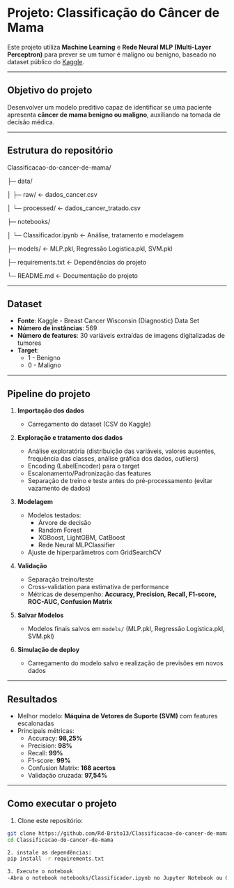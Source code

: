 
# Projeto: Classificação do Câncer de Mama

Este projeto utiliza **Machine Learning** e **Rede Neural MLP (Multi-Layer Perceptron)** para prever se um tumor é maligno ou benigno, baseado no dataset público do [Kaggle](https://www.kaggle.com/datasets/uciml/breast-cancer-wisconsin-data).

---

## Objetivo do projeto

Desenvolver um modelo preditivo capaz de identificar se uma paciente apresenta **câncer de mama benigno ou maligno**, auxiliando na tomada de decisão médica.

---

## Estrutura do repositório

Classificacao-do-cancer-de-mama/

├─ data/

│ ├─ raw/ <- dados_cancer.csv

│ └─ processed/ <- dados_cancer_tratado.csv

├─ notebooks/

│ └─ Classificador.ipynb <- Análise, tratamento e modelagem

├─ models/ <- MLP.pkl, Regressão Logistica.pkl, SVM.pkl

├─ requirements.txt <- Dependências do projeto

└─ README.md <- Documentação do projeto

---

## Dataset

- **Fonte**: Kaggle - Breast Cancer Wisconsin (Diagnostic) Data Set  
- **Número de instâncias**: 569  
- **Número de features**: 30 variáveis extraídas de imagens digitalizadas de tumores  
- **Target**:
  - 1 - Benigno
  - 0 - Maligno

---

## Pipeline do projeto

1. **Importação dos dados**  
   - Carregamento do dataset (CSV do Kaggle)  

2. **Exploração e tratamento dos dados**  
   - Análise exploratória (distribuição das variáveis, valores ausentes, frequência das classes, análise gráfica dos dados, outliers)  
   - Encoding (LabelEncoder) para o target  
   - Escalonamento/Padronização das features  
   - Separação de treino e teste antes do pré-processamento (evitar vazamento de dados)  

3. **Modelagem**  
   - Modelos testados:
     - Árvore de decisão
     - Random Forest
     - XGBoost, LightGBM, CatBoost
     - Rede Neural MLPClassifier
   - Ajuste de hiperparâmetros com GridSearchCV  

4. **Validação**  
   - Separação treino/teste  
   - Cross-validation para estimativa de performance  
   - Métricas de desempenho: **Accuracy, Precision, Recall, F1-score, ROC-AUC, Confusion Matrix**  

5. **Salvar Modelos**  
   - Modelos finais salvos em `models/` (MLP.pkl, Regressão Logística.pkl, SVM.pkl)  

6. **Simulação de deploy**  
   - Carregamento do modelo salvo e realização de previsões em novos dados  

---

## Resultados

- Melhor modelo: **Máquina de Vetores de Suporte (SVM)** com features escalonadas  
- Principais métricas:
  - Accuracy: **98,25%**
  - Precision: **98%**
  - Recall: **99%**
  - F1-score: **99%**
  - Confusion Matrix: **168 acertos**
  - Validação cruzada: **97,54%**

---

## Como executar o projeto

1. Clone este repositório:

```bash
git clone https://github.com/Rd-Brito13/Classificacao-do-cancer-de-mama.git
cd Classificacao-do-cancer-de-mama

2. instale as dependências:
pip install -r requirements.txt

3. Execute o notebook
-Abra o notebook notebooks/Classificador.ipynb no Jupyter Notebook ou Google Colab

